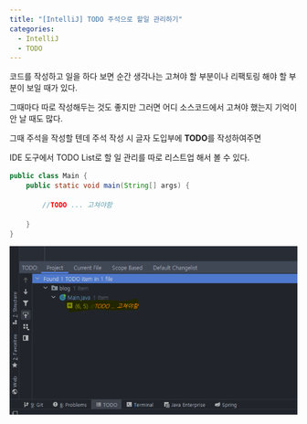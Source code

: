 ```yaml
---
title: "[IntelliJ] TODO 주석으로 할일 관리하기"
categories:
  - IntelliJ
  - TODO
---
```


코드를 작성하고 일을 하다 보면 순간 생각나는 고쳐야 할 부분이나 리팩토링 해야 할 부분이 보일 때가 있다.

그때마다 따로 작성해두는 것도 좋지만 그러면 어디 소스코드에서 고쳐야 했는지 기억이 안 날 때도 많다.

그때 주석을 작성할 텐데 주석 작성 시 글자 도입부에 **TODO**를 작성하여주면

IDE 도구에서 TODO List로 할 일 관리를 따로 리스트업 해서 볼 수 있다.

```java
public class Main {
    public static void main(String[] args) {

        //TODO ... 고쳐야함

    }
}
```

![IMAGE1](/assets/images/post/2020-11-30-intellij-todo-image1.PNG)
